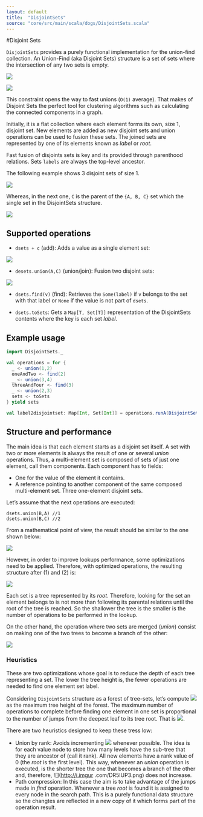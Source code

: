 ```yaml
---
layout: default
title:  "DisjointSets"
source: "core/src/main/scala/dogs/DisjointSets.scala"
---
```

#Disjoint Sets

`DisjointSets` provides a purely functional implementation for the union-find collection. 
An Union-Find (aka Disjoint Sets) structure is a set of sets where the intersection of any two sets is empty.

![](http://i.imgur.com/K7BwoOk.png)

![](http://i.imgur.com/SkqEdwt.png)

This constraint opens the way to fast unions (`O(1)` average). That makes of Disjoint Sets the perfect tool for
 clustering algorithms such as calculating the connected components in a graph.
 
Initially, it is a flat collection where each element forms its own, size 1, disjoint set.
New elements are added as new disjoint sets and union operations can be used to fusion these sets.
The joined sets are represented by one of its elements known as *label* or *root*.

Fast fusion of disjoints sets is key and its provided through parenthood relations. Sets `labels` are always the 
top-level ancestor.

The following example shows 3 disjoint sets of size 1.

![](http://i.imgur.com/h8ddOkT.png)

Whereas, in the next one, `C` is the parent of the `{A, B, C}` set which the single set in the DisjointSets structure. 

![](http://i.imgur.com/V71Z0eS.png)

## Supported operations

- `dsets + c` (add): Adds a value as a single element set:

![](http://i.imgur.com/iA00VgQ.png)

- `desets.union(A,C)` (union/join): Fusion two disjoint sets:

![](http://i.imgur.com/7uunsNJ.png)


- `dsets.find(v)` (find): Retrieves the `Some(label)` if `v` belongs to the set with that label or `None` if the 
value is not part of `dsets`.

- `dsets.toSets`: Gets a `Map[T, Set[T]]` representation of the DisjointSets contents where the key is each set 
*label*. 
 
## Example usage

```scala
import DisjointSets._

val operations = for {
  _ <- union(1,2)
  oneAndTwo <- find(2)
  _ <- union(3,4)
  threeAndFour <- find(3)
  _ <- union(2,3)
  sets <- toSets
} yield sets

val label2disjointset: Map[Int, Set[Int]] = operations.runA(DisjointSets(1,2,3,4)).value
```

## Structure and performance 

The main idea is that each element starts as a disjoint set itself. A set with two or more elements is always the result of one or several _union_ operations. Thus, a multi-element set is composed of sets of just one element, call them components. Each component has to fields:

- One for the value of the element it contains.
- A reference pointing to another component of the same composed multi-element set.
Three one-element disjoint sets.

Let’s assume that the next operations are executed:

```
dsets.union(B,A) //1
dsets.union(B,C) //2
```

From a mathematical point of view, the result should be similar to the one shown below:

![](http://i.imgur.com/V71Z0eS.png)

However, in order to improve lookups performance, some optimizations need to be applied. Therefore, with optimized 
operations, the resulting structure after (1) and (2) is:

![](http://i.imgur.com/9srckn2.png)

Each set is a tree represented by its _root_. Therefore, looking for the set an element belongs to is not more than 
following its parental relations until the root of the tree is reached. So the shallower the tree is the smaller is 
the number of operations to be performed in the lookup.

On the other hand, the operation where two sets are merged (_union_) consist on making one of the two trees to become a 
branch of the other:

![](http://i.imgur.com/aKHPrtV.png)


### Heuristics

These are two optimizations whose goal is to reduce the depth of each tree representing a set. The lower the tree height is, 
the fewer operations are needed to find one element set  label.

Considering `DisjointSets` structure as a forest of tree-sets, let’s compute ![](http://i.imgur.com/wgbq86Y.png) as the maximum tree height of the 
forest.
The maximum number of operations to complete before finding one element in one set is proportional to the number of 
jumps from the deepest leaf to its tree root. That is ![](http://i.imgur.com/DR5IUP3.png).

There are two heuristics designed to keep these tress low:

- Union by rank:  Avoids incrementing ![](http://i.imgur.com/DR5IUP3.png) whenever possible. The idea is for each 
value node to store how many levels have the sub-tree that they are ancestor of (call it rank). All new elements 
have a rank value of 0 (the _root_ is the first level). This way, whenever an _union_ operation is 
executed, is the shorter tree the one that becomes a branch of the other and, therefore, ![](http://i.imgur
.com/DR5IUP3.png) does not increase.
- Path compression: In this case the aim is to take advantage of the jumps made in _find_ operation. Whenever a tree 
_root_ is found it is assigned to every node in the search path. This is a purely functional data structure so the 
changtes are reflected in a new copy of it which forms part of the operation result.
